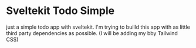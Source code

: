 # Sveltekit Todo Simple

just a simple todo app with sveltekit.
I'm trying to builld this app with as little third party dependencies as possible.
(I will be adding my bby Tailwind CSS)